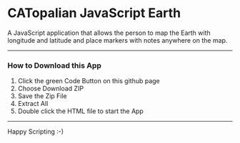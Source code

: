# CATopalian JavaScript Earth
A JavaScript application that allows the person to map the Earth with longitude and latitude and place markers with notes anywhere on the map.

---

### How to Download this App
1. Click the green Code Button on this github page
2. Choose Download ZIP
3. Save the Zip File
4. Extract All
5. Double click the HTML file to start the App

---

Happy Scripting :-)